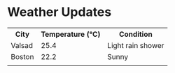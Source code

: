 # Weather Updates

<!-- WEATHER-UPDATE-START -->
<table><tr><th>City</th><th>Temperature (°C)</th><th>Condition</th></tr><tr><td>Valsad</td><td>25.4</td><td>Light rain shower</td></tr><tr><td>Boston</td><td>22.2</td><td>Sunny</td></tr><tr><td></td><td></td><td></td></tr></table>
<!-- WEATHER-UPDATE-END -->
